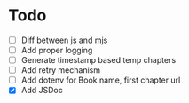 # Todo

- [ ] Diff between js and mjs
- [ ] Add proper logging
- [ ] Generate timestamp based temp chapters
- [ ] Add retry mechanism
- [ ] Add dotenv for Book name, first chapter url
- [x] Add JSDoc
